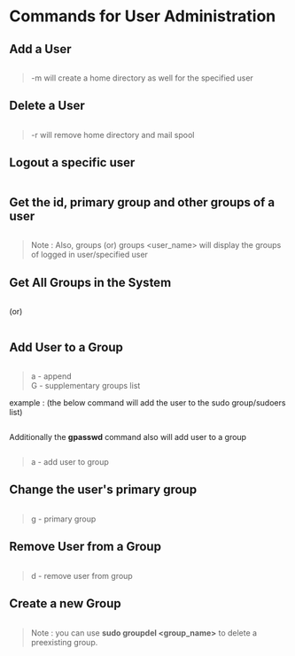 # Commands for User Administration

## Add a User

```sudo useradd -m <user_name>
```
  
> -m will create a home directory as well for the specified user


## Delete a User

```sudo userdel -r <user_name>
```
   
> -r will remove home directory and mail spool

## Logout a specific user
  
```sudo pkill -9 -u <user_name>
```

## Get the id, primary group and other groups of a user
  
```sudo id <user_name_optional>
```

> Note : Also, groups (or) groups <user_name> will display the groups of logged in user/specified user

## Get All Groups in the System
  
```sudo cat /etc/group
```
(or)
```sudo getent group
```

## Add User to a Group
  
```sudo usermod -aG <group_names> <user_name>
```

> a - append  
> G - supplementary groups list

example : (the below command will add the user to the sudo group/sudoers list)
```sudo usermod -aG sudo <user_name>
```

Additionally the  **gpasswd** command also will add user to a group

```sudo gpasswd -a <user_name> <group_name>
```
> a - add user to group    

## Change the user's primary group

```sudo usermod -g <group_name> <user_name>
```
> g - primary group

## Remove User from a Group
  
```sudo gpasswd -d <user_name> <group_name>
```
> d - remove user from group    

## Create a new Group
  
```sudo groupadd <group_name>
```
> Note : you can use **sudo groupdel <group_name>** to delete a preexisting group.  







